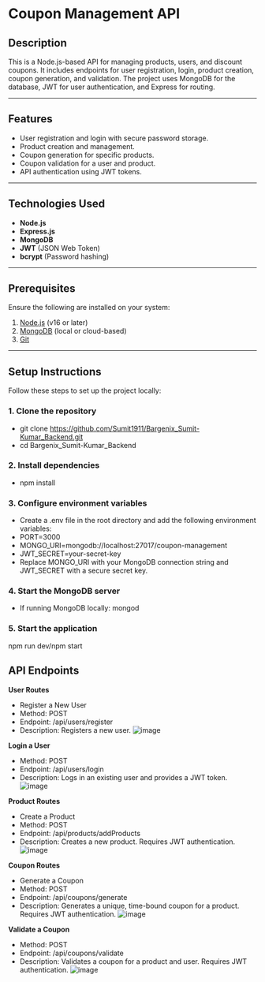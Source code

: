 # Coupon Management API

## Description

This is a Node.js-based API for managing products, users, and discount coupons. It includes endpoints for user registration, login, product creation, coupon generation, and validation.
The project uses MongoDB for the database, JWT for user authentication, and Express for routing.

---

## Features

- User registration and login with secure password storage.
- Product creation and management.
- Coupon generation for specific products.
- Coupon validation for a user and product.
- API authentication using JWT tokens.

---

## Technologies Used

- **Node.js**
- **Express.js**
- **MongoDB**
- **JWT** (JSON Web Token)
- **bcrypt** (Password hashing)

---

## Prerequisites

Ensure the following are installed on your system:

1. [Node.js](https://nodejs.org/) (v16 or later)
2. [MongoDB](https://www.mongodb.com/try/download/community) (local or cloud-based)
3. [Git](https://git-scm.com/)

---

## Setup Instructions

Follow these steps to set up the project locally:

### 1. Clone the repository
- git clone https://github.com/Sumit1911/Bargenix_Sumit-Kumar_Backend.git
- cd Bargenix_Sumit-Kumar_Backend

### 2. Install dependencies
- npm install

### 3. Configure environment variables
- Create a .env file in the root directory and add the following environment variables:
- PORT=3000
- MONGO_URI=mongodb://localhost:27017/coupon-management
- JWT_SECRET=your-secret-key
- Replace MONGO_URI with your MongoDB connection string and JWT_SECRET with a secure secret key.

### 4. Start the MongoDB server
- If running MongoDB locally:
mongod

### 5. Start the application
npm run dev/npm start


## API Endpoints

**User Routes**

- Register a New User
- Method: POST
- Endpoint: /api/users/register
- Description: Registers a new user.
![image](https://github.com/user-attachments/assets/e201d1c5-85c2-46fa-bde5-7cec3eb69bc1)

**Login a User**

- Method: POST
- Endpoint: /api/users/login
- Description: Logs in an existing user and provides a JWT token.
![image](https://github.com/user-attachments/assets/cda897a9-72d0-4a30-8475-bbda78e399e1)

**Product Routes**

- Create a Product
- Method: POST
- Endpoint: /api/products/addProducts
- Description: Creates a new product. Requires JWT authentication.
![image](https://github.com/user-attachments/assets/a975b7ee-c07f-4333-b93e-e34f78256f81)

**Coupon Routes**

- Generate a Coupon
- Method: POST
- Endpoint: /api/coupons/generate
- Description: Generates a unique, time-bound coupon for a product. Requires JWT authentication.
![image](https://github.com/user-attachments/assets/d28181dc-c427-49b6-99b1-65cc91c33f1e)

**Validate a Coupon**

- Method: POST
- Endpoint: /api/coupons/validate
- Description: Validates a coupon for a product and user. Requires JWT authentication.
![image](https://github.com/user-attachments/assets/98a1eb6c-7c05-4ed4-b0fb-454e1208d987)










